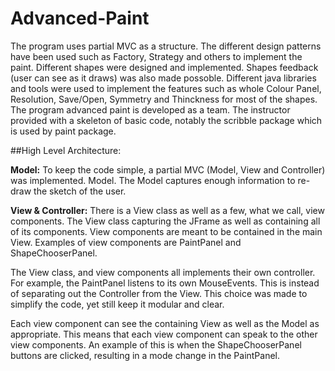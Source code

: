# Advanced-Paint

The program uses partial MVC as a structure. The different design patterns have been used such as Factory, Strategy and others to implement the paint. Different shapes were designed and implemented. Shapes feedback (user can see as it draws) was also made possoble. Different java libraries and tools were used to implement the features such as whole Colour Panel, Resolution, Save/Open, Symmetry and Thinckness for most of the shapes. The program advanced paint is developed as a team. The instructor provided with a skeleton of basic code, notably the scribble package which is used by paint package. 

##High Level Architecture:

**Model:**
To keep the code simple, a partial MVC (Model, View and Controller) was implemented.
Model. The Model captures enough information to re-draw the sketch of
the user.
	
**View & Controller:**
There is a View class as well as a few, what we call, view components.
The View class capturing the JFrame as well
as containing all of its components.
View components are meant to be contained in the main View.
Examples of view components are PaintPanel and ShapeChooserPanel.
	
The View class, and view components all implements their own controller.
For example, the PaintPanel listens to its own MouseEvents.
This is instead of separating out the Controller from the View. This choice
was made to simplify the code, yet still keep it modular and clear.

Each view component can see the containing View as well as the Model
as appropriate. This means that each view component can speak to the
other view components. An example of this is when the ShapeChooserPanel
buttons are clicked, resulting in a mode change in the PaintPanel.
	
